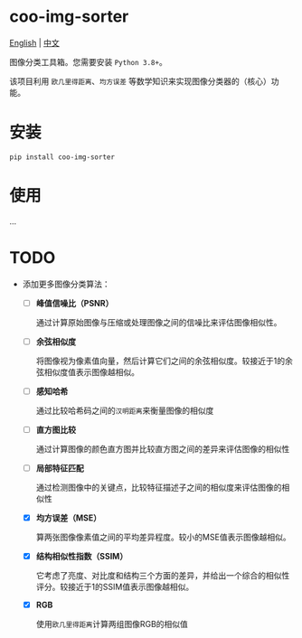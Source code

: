 # coo-img-sorter

[English](./README.md) | [<u>中文</u>](./README_zh.md)

图像分类工具箱。您需要安装 `Python 3.8+`。

该项目利用 `欧几里得距离`、`均方误差` 等数学知识来实现图像分类器的（核心）功能。

# 安装

```shell
pip install coo-img-sorter
```

# 使用

...

# TODO

- 添加更多图像分类算法：

  - [ ] **峰值信噪比（PSNR）**
    
    通过计算原始图像与压缩或处理图像之间的信噪比来评估图像相似性。

  - [ ] **余弦相似度**
    
    将图像视为像素值向量，然后计算它们之间的余弦相似度。较接近于1的余弦相似度值表示图像越相似。

  - [ ] **感知哈希**
    
    通过比较哈希码之间的`汉明距离`来衡量图像的相似度

  - [ ] **直方图比较**
    
    通过计算图像的颜色直方图并比较直方图之间的差异来评估图像的相似性

  - [ ] **局部特征匹配**
    
    通过检测图像中的关键点，比较特征描述子之间的相似度来评估图像的相似性

  - [x] **均方误差（MSE）**

    算两张图像像素值之间的平均差异程度。较小的MSE值表示图像越相似。

  - [x] **结构相似性指数（SSIM）**

    它考虑了亮度、对比度和结构三个方面的差异，并给出一个综合的相似性评分。较接近于1的SSIM值表示图像越相似。

  - [x] **RGB**

    使用`欧几里得距离`计算两组图像RGB的相似值